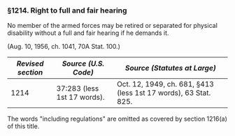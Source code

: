 ### §1214. Right to full and fair hearing ###

No member of the armed forces may be retired or separated for physical disability without a full and fair hearing if he demands it.

(Aug. 10, 1956, ch. 1041, 70A Stat. 100.)

|*Revised section*|   *Source (U.S. Code)*    |                 *Source (Statutes at Large)*                  |
|-----------------|---------------------------|---------------------------------------------------------------|
|      1214       |37:283 (less 1st 17 words).|Oct. 12, 1949, ch. 681, §413 (less 1st 17 words), 63 Stat. 825.|

The words "including regulations" are omitted as covered by section 1216(a) of this title.